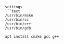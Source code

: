 
```
settings
```text
/usr/bin/make
/usr/bin/cc
/usr/bin/c++
/usr/bin/gdb
```
```shell00000
apt install cmake gcc g++
```